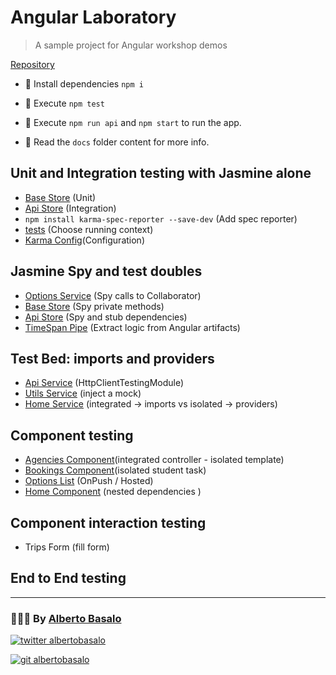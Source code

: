 # Angular Laboratory

> A sample project for Angular workshop demos

[Repository](https://github.com/AlbertoBasalo/angulab/tree/1-test_basics)

- 🚚 Install dependencies `npm i`

- 🔬 Execute `npm test`

- 🚀 Execute `npm run api` and `npm start` to run the app.

- 📕 Read the `docs` folder content for more info.

## Unit and Integration testing with Jasmine alone

- [Base Store](src\app\services\base.store.ts) (Unit)
- [Api Store](src\app\services\api.store.ts) (Integration)
- `npm install karma-spec-reporter --save-dev` (Add spec reporter)
- [tests](src\test.ts) (Choose running context)
- [Karma Config](karma.conf.js)(Configuration)

## Jasmine Spy and test doubles

- [Options Service](src\app\routes\options\options.service.ts) (Spy calls to Collaborator)
- [Base Store](src\app\services\base.store.ts) (Spy private methods)
- [Api Store](src\app\services\api.store.ts) (Spy and stub dependencies)
- [TimeSpan Pipe](src\app\pipes\time-span\time-span.pipe.ts) (Extract logic from Angular artifacts)

## Test Bed: imports and providers

- [Api Service](src\app\services\api.service.ts) (HttpClientTestingModule)
- [Utils Service](src\app\services\utils.service.ts) (inject a mock)
- [Home Service](src\app\routes\home\home.service.ts) (integrated -> imports vs isolated -> providers)

## Component testing

- [Agencies Component](src\app\routes\agencies\agencies.component.ts)(integrated controller - isolated template)
- [Bookings Component](src\app\routes\bookings\bookings.component.ts)(isolated student task)
- [Options List](src\app\routes\options\options.list.ts) (OnPush / Hosted)
- [Home Component](src\app\routes\home\home.component.ts) (nested dependencies )

## Component interaction testing

- Trips Form (fill form)

## End to End testing

---

<footer>
  <h3>🧑🏼‍💻 By <a href="https://albertobasalo.dev" target="blank">Alberto Basalo</a> </h3>
  <p>
    <a href="https://twitter.com/albertobasalo" target="blank">
      <img src="https://img.shields.io/twitter/follow/albertobasalo?logo=twitter&style=for-the-badge" alt="twitter albertobasalo" />
    </a>
  </p>
  <p>
    <a href="https://github.com/albertobasalo" target="blank">
      <img 
        src="https://img.shields.io/github/followers/albertobasalo?logo=github&label=profile albertobasalo&style=for-the-badge" alt="git albertobasalo" />
    </a>
  </p>
</footer>
